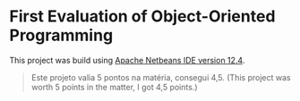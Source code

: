 # First Evaluation of Object-Oriented Programming

This project was build using [Apache Netbeans IDE version 12.4](https://netbeans.apache.org/).

> Este projeto valia 5 pontos na matéria, consegui 4,5. (This project was worth 5 points in the matter, I got 4,5 points.)